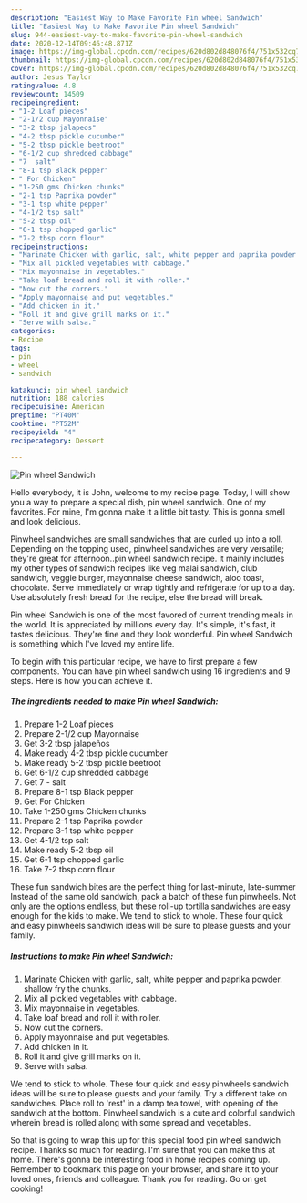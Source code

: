 ```yaml
---
description: "Easiest Way to Make Favorite Pin wheel Sandwich"
title: "Easiest Way to Make Favorite Pin wheel Sandwich"
slug: 944-easiest-way-to-make-favorite-pin-wheel-sandwich
date: 2020-12-14T09:46:48.871Z
image: https://img-global.cpcdn.com/recipes/620d802d848076f4/751x532cq70/pin-wheel-sandwich-recipe-main-photo.jpg
thumbnail: https://img-global.cpcdn.com/recipes/620d802d848076f4/751x532cq70/pin-wheel-sandwich-recipe-main-photo.jpg
cover: https://img-global.cpcdn.com/recipes/620d802d848076f4/751x532cq70/pin-wheel-sandwich-recipe-main-photo.jpg
author: Jesus Taylor
ratingvalue: 4.8
reviewcount: 14509
recipeingredient:
- "1-2 Loaf pieces"
- "2-1/2 cup Mayonnaise"
- "3-2 tbsp jalapeos"
- "4-2 tbsp pickle cucumber"
- "5-2 tbsp pickle beetroot"
- "6-1/2 cup shredded cabbage"
- "7  salt"
- "8-1 tsp Black pepper"
- " For Chicken"
- "1-250 gms Chicken chunks"
- "2-1 tsp Paprika powder"
- "3-1 tsp white pepper"
- "4-1/2 tsp salt"
- "5-2 tbsp oil"
- "6-1 tsp chopped garlic"
- "7-2 tbsp corn flour"
recipeinstructions:
- "Marinate Chicken with garlic, salt, white pepper and paprika powder. shallow fry the chunks."
- "Mix all pickled vegetables with cabbage."
- "Mix mayonnaise in vegetables."
- "Take loaf bread and roll it with roller."
- "Now cut the corners."
- "Apply mayonnaise and put vegetables."
- "Add chicken in it."
- "Roll it and give grill marks on it."
- "Serve with salsa."
categories:
- Recipe
tags:
- pin
- wheel
- sandwich

katakunci: pin wheel sandwich 
nutrition: 188 calories
recipecuisine: American
preptime: "PT40M"
cooktime: "PT52M"
recipeyield: "4"
recipecategory: Dessert

---
```



![Pin wheel Sandwich](https://img-global.cpcdn.com/recipes/620d802d848076f4/751x532cq70/pin-wheel-sandwich-recipe-main-photo.jpg)

Hello everybody, it is John, welcome to my recipe page. Today, I will show you a way to prepare a special dish, pin wheel sandwich. One of my favorites. For mine, I'm gonna make it a little bit tasty. This is gonna smell and look delicious.

Pinwheel sandwiches are small sandwiches that are curled up into a roll. Depending on the topping used, pinwheel sandwiches are very versatile; they&#39;re great for afternoon..pin wheel sandwich recipe. it mainly includes my other types of sandwich recipes like veg malai sandwich, club sandwich, veggie burger, mayonnaise cheese sandwich, aloo toast, chocolate. Serve immediately or wrap tightly and refrigerate for up to a day. Use absolutely fresh bread for the recipe, else the bread will break.

Pin wheel Sandwich is one of the most favored of current trending meals in the world. It is appreciated by millions every day. It's simple, it's fast, it tastes delicious. They're fine and they look wonderful. Pin wheel Sandwich is something which I've loved my entire life.


To begin with this particular recipe, we have to first prepare a few components. You can have pin wheel sandwich using 16 ingredients and 9 steps. Here is how you can achieve it.

<!--inarticleads1-->

##### The ingredients needed to make Pin wheel Sandwich:

1. Prepare 1-2 Loaf pieces
1. Prepare 2-1/2 cup Mayonnaise
1. Get 3-2 tbsp jalapeños
1. Make ready 4-2 tbsp pickle cucumber
1. Make ready 5-2 tbsp pickle beetroot
1. Get 6-1/2 cup shredded cabbage
1. Get 7 - salt
1. Prepare 8-1 tsp Black pepper
1. Get  For Chicken
1. Take 1-250 gms Chicken chunks
1. Prepare 2-1 tsp Paprika powder
1. Prepare 3-1 tsp white pepper
1. Get 4-1/2 tsp salt
1. Make ready 5-2 tbsp oil
1. Get 6-1 tsp chopped garlic
1. Take 7-2 tbsp corn flour


These fun sandwich bites are the perfect thing for last-minute, late-summer Instead of the same old sandwich, pack a batch of these fun pinwheels. Not only are the options endless, but these roll-up tortilla sandwiches are easy enough for the kids to make. We tend to stick to whole. These four quick and easy pinwheels sandwich ideas will be sure to please guests and your family. 

<!--inarticleads2-->

##### Instructions to make Pin wheel Sandwich:

1. Marinate Chicken with garlic, salt, white pepper and paprika powder. shallow fry the chunks.
1. Mix all pickled vegetables with cabbage.
1. Mix mayonnaise in vegetables.
1. Take loaf bread and roll it with roller.
1. Now cut the corners.
1. Apply mayonnaise and put vegetables.
1. Add chicken in it.
1. Roll it and give grill marks on it.
1. Serve with salsa.


We tend to stick to whole. These four quick and easy pinwheels sandwich ideas will be sure to please guests and your family. Try a different take on sandwiches. Place roll to &#39;rest&#39; in a damp tea towel, with opening of the sandwich at the bottom. Pinwheel sandwich is a cute and colorful sandwich wherein bread is rolled along with some spread and vegetables. 

So that is going to wrap this up for this special food pin wheel sandwich recipe. Thanks so much for reading. I'm sure that you can make this at home. There's gonna be interesting food in home recipes coming up. Remember to bookmark this page on your browser, and share it to your loved ones, friends and colleague. Thank you for reading. Go on get cooking!

